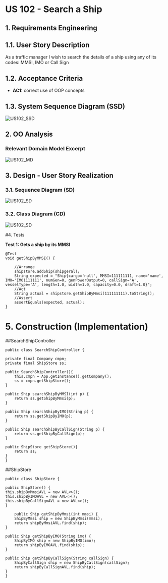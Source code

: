 # US 102 - Search a Ship

## 1. Requirements Engineering

## 1.1. User Story Description

As a traffic manager I wish to search the details of a ship using any of its codes:
MMSI, IMO or Call Sign

## 1.2. Acceptance Criteria

* **AC1:** correct use of OOP concepts

## 1.3. System Sequence Diagram (SSD)

![US102_SSD](US102_SSD.svg)

## 2. OO Analysis

### Relevant Domain Model Excerpt

![US102_MD](US102_MD.svg)

## 3. Design - User Story Realization

### 3.1. Sequence Diagram (SD)

![US102_SD](US102_SD.svg)

### 3.2. Class Diagram (CD)

![US102_SD](US102_CD.svg)

#4. Tests

**Test 1: Gets a ship by its MMSI**
    
    @Test
    void getShipByMMSI() {

        //Arrange
        shipstore.addShip(shipgeral);
        String expected = "Ship{cargo='null', MMSI=111111111, name='name', IMO='IMO1111111', numGen=0, genPowerOutput=0, callSign='A', vesselType='A', length=1.0, width=1.0, capacity=0.0, draft=1.0}";
        //Act
        String actual = shipstore.getShipByMmsi(111111111).toString();
        //Assert
        assertEquals(expected, actual);
    }

# 5. Construction (Implementation)

##SearchShipController

    public class SearchShipController {

    private final Company cmpn;
    private final ShipStore ss;

    public SearchShipController(){
        this.cmpn = App.getInstance().getCompany();
        ss = cmpn.getShipStore();
    }

    public Ship searchShipByMMSI(int p) {
        return ss.getShipByMmsi(p);
    }

    public Ship searchShipByIMO(String p) {
        return ss.getShipByIMO(p);
    }

    public Ship searchShipByCallSign(String p) {
        return ss.getShipByCallSign(p);
    }

    public ShipStore getShipStore(){
        return ss;
    }
    }

##ShipStore

    public class ShipStore {

    public ShipStore() {
    this.shipByMmsiAVL = new AVL<>();
    this.shipByIMOAVL = new AVL<>();
    this.shipByCallSignAVL = new AVL<>();
    }

        public Ship getShipByMmsi(int mmsi) {
        ShipByMmsi ship = new ShipByMmsi(mmsi);
        return shipByMmsiAVL.find(ship);
    }

    public Ship getShipByIMO(String imo) {
        ShipByIMO ship = new ShipByIMO(imo);
        return shipByIMOAVL.find(ship);
    }

    public Ship getShipByCallSign(String callSign) {
        ShipByCallSign ship = new ShipByCallSign(callSign);
        return shipByCallSignAVL.find(ship);
    }
    }
